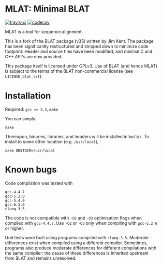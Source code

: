 # MLAT: Minimal BLAT

[![travis-ci](https://travis-ci.org/djhshih/mlat.svg?branch=master)](https://travis-ci.org/djhshih/mlat)
[![codecov](https://codecov.io/gh/djhshih/mlat/branch/master/graph/badge.svg)](https://codecov.io/gh/djhshih/mlat)


MLAT is a tool for sequence alignment.

This is a fork of the BLAT package (v35) written by Jim Kent. The package has
been significantly restructured and stripped down to minimize code footprint.
Header and source files have been modified, and minimal C and C++ API's are now
provided.

This package itself is licensed under GPLv3. Use of BLAT (and hence MLAT) is
subject to the terms of the BLAT non-commercial license (see
`LICENSE_blat.txt`).

# Installation

Required: `gcc >= 5.2`, `make`

You can simply

    make

Thereupon, binaries, libraries, and headers will be installed in `build/`. To
install to some other location (e.g. `/usr/local`),

    make DESTDIR=/usr/local


# Known bugs

Code compilation was tested with 

```
gcc-4.4.7
gcc-5.2.0
gcc-5.4.0
gcc-6.3.0
clang-3.5
```

The code is not compatible with `-O2` and `-O3` optimization flags when compiled
with `gcc-4.4.7`. Use `-O2` or `-O3` only when compiling with `gcc-5.2.0` or
higher.

Unit tests were built using programs compiled with `clang-3.5`. Moderate
differences exist when compiled using a different compiler. Sometimes, programs
also produce moderate differences for different compilations with the same
compiler: the cause of these differences is inherited upstream from BLAT and
remains unresolved.

